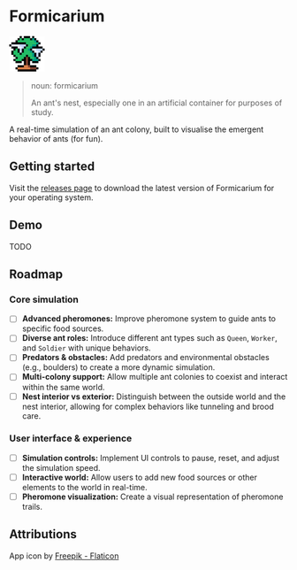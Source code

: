 # Formicarium

![Formicarium App Icon](packages/core/icons/64x64.png)

> noun: formicarium
>
> An ant's nest, especially one in an artificial container for purposes of study.

A real-time simulation of an ant colony, built to visualise the emergent behavior of ants (for fun).

## Getting started

Visit the [releases page](https://github.com/kyoh-dev/formicarium/releases) to download the latest version of Formicarium for your operating system.

## Demo

TODO

## Roadmap

### Core simulation
- [ ] **Advanced pheromones:** Improve pheromone system to guide ants to specific food sources.
- [ ] **Diverse ant roles:** Introduce different ant types such as `Queen`, `Worker`, and `Soldier` with unique behaviors.
- [ ] **Predators & obstacles:** Add predators and environmental obstacles (e.g., boulders) to create a more dynamic simulation.
- [ ] **Multi-colony support:** Allow multiple ant colonies to coexist and interact within the same world.
- [ ] **Nest interior vs exterior:** Distinguish between the outside world and the nest interior, allowing for complex behaviors like tunneling and brood care.

### User interface & experience
- [ ] **Simulation controls:** Implement UI controls to pause, reset, and adjust the simulation speed.
- [ ] **Interactive world:** Allow users to add new food sources or other elements to the world in real-time.
- [ ] **Pheromone visualization:** Create a visual representation of pheromone trails.

## Attributions

App icon by [Freepik - Flaticon](https://www.flaticon.com/authors/freepik)
